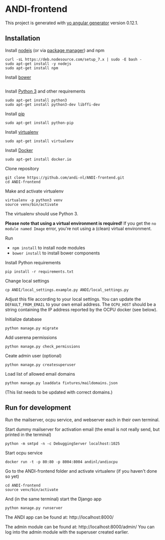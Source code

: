 # ANDI-frontend

This project is generated with [yo angular generator](https://github.com/yeoman/generator-angular)
version 0.12.1.

## Installation

Install [nodejs](https://nodejs.org/en/download/) (or via
  [package manager](https://nodejs.org/en/download/package-manager/)) and npm
```
curl -sL https://deb.nodesource.com/setup_7.x | sudo -E bash -
sudo apt-get install -y nodejs
sudo apt-get install npm
```

Install [bower](https://bower.io/#install-bower)
```

```
Install [Python 3](https://www.python.org/downloads/) and other requirements
```
sudo apt-get install python3
sudo apt-get install python3-dev libffi-dev
```

Install [pip](https://pip.pypa.io/en/stable/installing/)
```
sudo apt-get install python-pip
```

Install [virtualenv](https://virtualenv.pypa.io/en/stable/installation/)
```
sudo apt-get install virtualenv
```

Install [Docker](https://docs.docker.com/engine/installation/)
```
sudo apt-get install docker.io
```

Clone repository
```
git clone https://github.com/andi-nl/ANDI-frontend.git
cd ANDI-frontend
```

Make and activate virtualenv
```
virtualenv -p python3 venv
source venv/bin/activate
```
The virtualenv should use Python 3.

**Please note that using a virtual environment is required!**
If you get the `no module named Image` error, you're not using a (clean) virtual environment.

Run
- `npm install` to install node modules
- `bower install` to install bower components

Install Python requirements
```
pip install -r requirements.txt
```

Change local settings
```
cp ANDI/local_settings.example.py ANDI/local_settings.py
```

Adjust this file according to your local settings. You can update the `DEFAULT_FROM_EMAIL`
to your own email address. The `OCPU_HOST` should be a string containing the IP address
reported by the OCPU docker (see below).

Initialize database
```
python manage.py migrate
```

Add userena permissions
```
python manage.py check_permissions
```

Ceate admin user (optional)
```
python manage.py createsuperuser
```

Load list of allowed email domains

```
python manage.py loaddata fixtures/maildomains.json
```

(This list needs to be updated with correct domains.)

## Run for development

Run the mailserver, ocpu service, and webserver each in their own terminal.

Start dummy mailserver for activation email (the email is not really send, but printed in the terminal)

```
python -m smtpd -n -c DebuggingServer localhost:1025
```

Start ocpu service

```
docker run -t -p 80:80 -p 8004:8004 andinl/andiocpu
```

Go to the ANDI-frontend folder and activate virtualenv (if you haven't done so yet)

```
cd ANDI-frontend
source venv/bin/activate
```

And (in the same terminal) start the Django app

```
python manage.py runserver
```

The ANDI app can be found at: http://localhost:8000/

The admin module can be found at: http://localhost:8000/admin/
You can log into the admin module with the superuser created earlier.
